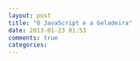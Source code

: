 ```yaml
---
layout: post
title: "O JavaScript e a Geladeira"
date: 2013-01-23 01:53
comments: true
categories: 
---
```

